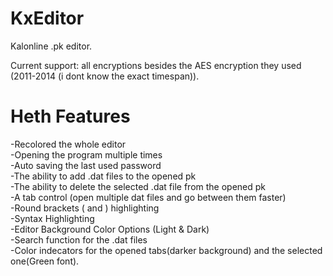 # KxEditor
Kalonline .pk editor.

Current support:
all encryptions besides the AES encryption they used (2011-2014 (i dont know the exact timespan)).

# Heth Features
-Recolored the whole editor<br/>
-Opening the program multiple times<br/>
-Auto saving the last used password<br/>
-The ability to add .dat files to the opened pk<br/>
-The ability to delete the selected .dat file from the opened pk<br/>
-A tab control (open multiple dat files and go between them faster)<br/>
-Round brackets (  and  ) highlighting<br/>
-Syntax Highlighting <br/>
-Editor Background Color Options (Light & Dark)<br/>
-Search function for the .dat files<br/>
-Color indecators for the opened tabs(darker background) and the selected one(Green font).
